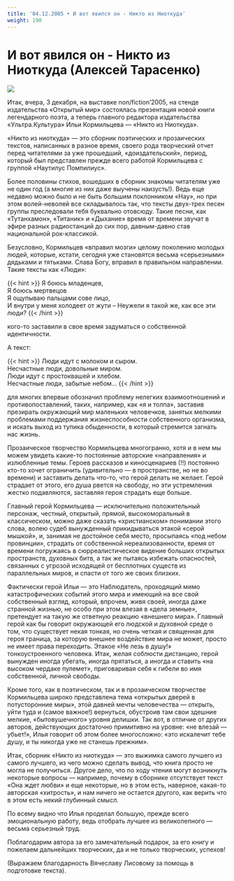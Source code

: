 ```yaml
---
title: '04.12.2005 • И вот явился он - Никто из Ниоткуда'
weight: 190
---
```


# И вот явился он - Никто из Ниоткуда (Алексей Тарасенко)

![](/img/nikto.jpg)

Итак, вчера, 3 декабря, на выставке non/fiction’2005, на стенде издательства «Открытый мир» состоялась презентация новой книги легендарного поэта, а теперь главного редактора издательства «Ультра.Культура» Ильи Кормильцева — «Никто из Ниоткуда».

«Никто из ниоткуда» — это сборник поэтических и прозаических текстов, написанных в разное время, своего рода творческий отчет перед читателями за уже прошедший, «доиздательский», период, который был представлен прежде всего работой Кормильцева с группой «Наутилус Помпилиус».

Более половины стихов, вошедших в сборник знакомы читателям уже не один год (а многие из них даже выучены наизусть!). Ведь еще недавно можно было и не быть большим поклонником «Нау», но при этом волей-неволей все складывалось так, что тексты двух-трех песен группы преследовали тебя буквально отовсюду. Такие песни, как «Тутанхамон», «Титаник» и «Дыхание» время от времени звучат в эфире разных радиостанций до сих пор, давным-давно став национальной рок-классикой.

Безусловно, Кормильцев «вправил мозги» целому поколению молодых людей, которые, кстати, сегодня уже становятся весьма «серьезными» дядьками и тятьками. Слава Богу, вправил в правильном направлении. Такие тексты как «Люди»:

{{< hint >}}
Я боюсь младенцев,\
Я боюсь мертвецов\
Я ощупываю пальцами сове лицо,\
И внутри у меня холодеет от жути – Неужели я такой же, как все эти люди?
{{< /hint >}}

кого-то заставили в свое время задуматься о собственной идентичности.

А текст:

{{< hint >}}
Люди идут с молоком и сыром.\
Несчастные люди, довольные миром.\
Люди идут с простоквашей и хлебом.\
Несчастные люди, забытые небом…
{{< /hint >}}

для многих впервые обозначил проблему нелегких взаимоотношений и противопоставлений, таких, например, как «я и толпа», заставив презирать окружающий мир маленьких человечков, занятых мелкими проблемами поддержания жизнеспособности собственного организма, и искать выход из тупика обыденности, в который стремится загнать нас жизнь.

Прозаическое творчество Кормильцева многогранно, хотя и в нем мы можем увидеть какие-то постоянные авторские «направления» и излюбленные темы. Героев рассказов и киносценариев (!!) постоянно кто-то хочет ограничить (удивительно — в пространстве, но не во времени) и заставить делать что-то, что герой делать не желает. Герой страдает от этого, его душа рвется на свободу, но эти устремления жестко подавляются, заставляя героя страдать еще больше.

Главный герой Кормильцева — исключительно положительный персонаж, честный, открытый, прямой, высокоморальный в классическом, можно даже сказать «христианском» понимании этого слова, волею судеб вынужденный прикидываться этакой «серой мышкой», и, занимая не достойное себя место, просыпаясь «под небом провинции», страдать от собственной нереализованности, время от времени погружаясь в сюрреалистическое видение больших открытых пространств, духовных битв, а так же пытаясь избежать опасностей, связанных с угрозой исходящей от бесплотных существ из параллельных миров, и спасти от того же своих близких.

Фактически герой Ильи — это Наблюдатель, проходящий мимо катастрофических событий этого мира и имеющий на все свой собственный взгляд, который, впрочем, живя своей, иногда даже странной жизнью, не особо при этом влезая в «дела земные», претендует на такую же ответную реакцию «внешнего мира». Главный герой как бы говорит окружающей его людской и духовной среде о том, что существует некая тонкая, но очень четкая и священная для героя граница, за которую внешнее воздействие мира не может, просто не имеет права переходить. Этакое «Не лезь в душу!» тонкоустроенного человека. Итак, желая соблюсти дистанцию, герой вынужден иногда убегать, иногда прятаться, а иногда и ставить «на высоком чердаке пулемет», приговаривая себя к гибели во имя собственной, личной свободы.

Кроме того, как в поэтическом, так и в прозаическом творчестве Кормильцева широко представлена тема «открытых дверей в потусторонние миры», этой давней мечты человечества — открыть, уйти туда и (самое важное!) вернуться, обустроив там свои здешние мелкие, «бытовушечного» уровня делишки. Так вот, в отличие от других авторов, действующих достаточно примитивно на уровне: «не влезай — убьет!», Илья говорит об этом более многосложно: «это искалечит тебе душу, и ты никогда уже не станешь прежним».

Итак, сборник «Никто из ниоткуда» — это выжимка самого лучшего из самого лучшего, из чего можно сделать вывод, что книга просто не могла не получиться. Другое дело, что по ходу чтения могут возникнуть некоторые вопросы — например, почему в сборнике отсутствует текст «Она ждет любви» и еще некоторые, но в этом есть, наверное, какая-то авторская «хитрость», и нам ничего не остается другого, как верить что в этом есть некий глубинный смысл.

По всему видно что Илья проделал большую, прежде всего эмоциональную работу, ведь отобрать лучшее из великолепного — весьма серьезный труд.

Поблагодарим автора за его замечательный подарок, за его книгу и пожелаем дальнейших творческих, да и не только творческих, успехов!

(Выражаем благодарность Вячеславу Лисовому за помощь в подготовке текста).